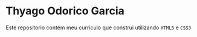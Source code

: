# Thyago Odorico Garcia 

Este repositorio contém meu curriculo que construi utilizando `HTML5` e `CSS3`

